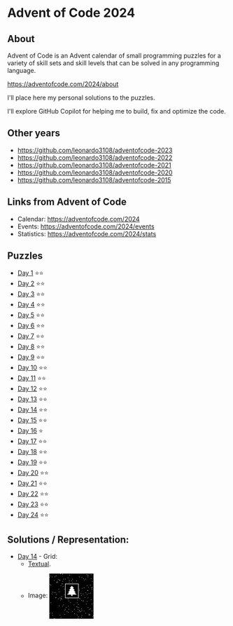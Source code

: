# Advent of Code 2024

## About

Advent of Code is an Advent calendar of small programming puzzles for a variety of skill sets and skill levels that can be solved in any programming language.

<https://adventofcode.com/2024/about>

I'll place here my personal solutions to the puzzles.

I'll explore GitHub Copilot for helping me to build, fix and optimize the code.

## Other years

* https://github.com/leonardo3108/adventofcode-2023
* https://github.com/leonardo3108/adventofcode-2022
* https://github.com/leonardo3108/adventofcode-2021
* https://github.com/leonardo3108/adventofcode-2020
* https://github.com/leonardo3108/adventofcode-2015

## Links from Advent of Code

* Calendar: https://adventofcode.com/2024
* Events: https://adventofcode.com/2024/events
* Statistics: https://adventofcode.com/2024/stats

## Puzzles

* [Day 1](./day-01/Program.cs) ⭐⭐
* [Day 2](./day-02/Program.cs) ⭐⭐
* [Day 3](./day-03/Program.cs) ⭐⭐
* [Day 4](./day-04/Program.cs) ⭐⭐
* [Day 5](./day-05/Program.cs) ⭐⭐
* [Day 6](./day-06/Program.cs) ⭐⭐
* [Day 7](./day-07/Program.cs) ⭐⭐
* [Day 8](./day-08/Program.cs) ⭐⭐
* [Day 9](./day-09/Program.cs) ⭐⭐
* [Day 10](./day-10/Program.cs) ⭐⭐
* [Day 11](./day-11/Program.cs) ⭐⭐
* [Day 12](./day-12/Program.cs) ⭐⭐
* [Day 13](./day-13/Program.cs) ⭐⭐
* [Day 14](./day-14/Program.cs) ⭐⭐
* [Day 15](./day-15/Program.cs) ⭐⭐
* [Day 16](./day-16/Program.cs) ⭐
* [Day 17](./day-17/Program.cs) ⭐⭐
* [Day 18](./day-18/Program.cs) ⭐⭐
* [Day 19](./day-19/Program.cs) ⭐⭐
* [Day 20](./day-20/Program.cs) ⭐⭐
* [Day 21](./day-21/Program.cs) ⭐⭐
* [Day 22](./day-22/Program.cs) ⭐⭐
* [Day 23](./day-23/Program.cs) ⭐⭐
* [Day 24](./day-24/Program.cs) ⭐⭐

## Solutions / Representation:
* [Day 14](./day-14/Program.cs) - Grid:
  * [Textual](./day-14/07093.txt).
  * <p>Image: <img align="center" src="./day-14/07093.jpg" /></p>

